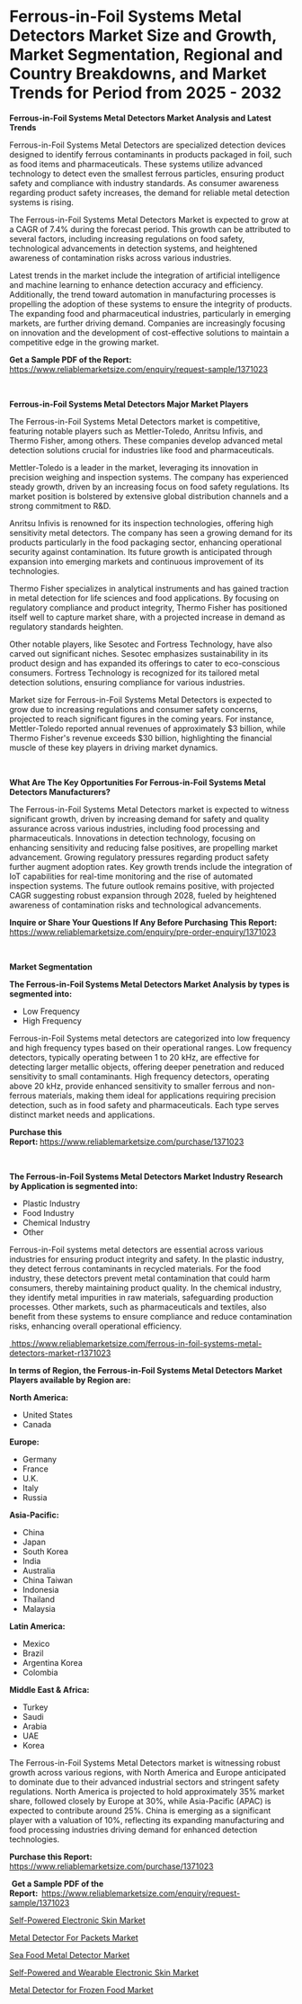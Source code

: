 <p><h1>Ferrous-in-Foil Systems Metal Detectors Market Size and Growth, Market Segmentation, Regional and Country Breakdowns, and Market Trends for Period from 2025 -  2032</h1></p><p><strong>Ferrous-in-Foil Systems Metal Detectors Market Analysis and Latest Trends</strong></p>
<p><p>Ferrous-in-Foil Systems Metal Detectors are specialized detection devices designed to identify ferrous contaminants in products packaged in foil, such as food items and pharmaceuticals. These systems utilize advanced technology to detect even the smallest ferrous particles, ensuring product safety and compliance with industry standards. As consumer awareness regarding product safety increases, the demand for reliable metal detection systems is rising.</p><p>The Ferrous-in-Foil Systems Metal Detectors Market is expected to grow at a CAGR of 7.4% during the forecast period. This growth can be attributed to several factors, including increasing regulations on food safety, technological advancements in detection systems, and heightened awareness of contamination risks across various industries. </p><p>Latest trends in the market include the integration of artificial intelligence and machine learning to enhance detection accuracy and efficiency. Additionally, the trend toward automation in manufacturing processes is propelling the adoption of these systems to ensure the integrity of products. The expanding food and pharmaceutical industries, particularly in emerging markets, are further driving demand. Companies are increasingly focusing on innovation and the development of cost-effective solutions to maintain a competitive edge in the growing market.</p></p>
<p><strong>Get a Sample PDF of the Report:&nbsp;</strong> <a href="https://www.reliablemarketsize.com/enquiry/request-sample/1371023?utm_campaign=2130&utm_medium=2&utm_source=Github&utm_content=ia&utm_term=22032025&utm_id=ferrous-in-foil-systems-metal-detectors">https://www.reliablemarketsize.com/enquiry/request-sample/1371023</a></p>
<p>&nbsp;</p>
<p><strong>Ferrous-in-Foil Systems Metal Detectors Major Market Players</strong></p>
<p><p>The Ferrous-in-Foil Systems Metal Detectors market is competitive, featuring notable players such as Mettler-Toledo, Anritsu Infivis, and Thermo Fisher, among others. These companies develop advanced metal detection solutions crucial for industries like food and pharmaceuticals.</p><p>Mettler-Toledo is a leader in the market, leveraging its innovation in precision weighing and inspection systems. The company has experienced steady growth, driven by an increasing focus on food safety regulations. Its market position is bolstered by extensive global distribution channels and a strong commitment to R&D.</p><p>Anritsu Infivis is renowned for its inspection technologies, offering high sensitivity metal detectors. The company has seen a growing demand for its products particularly in the food packaging sector, enhancing operational security against contamination. Its future growth is anticipated through expansion into emerging markets and continuous improvement of its technologies.</p><p>Thermo Fisher specializes in analytical instruments and has gained traction in metal detection for life sciences and food applications. By focusing on regulatory compliance and product integrity, Thermo Fisher has positioned itself well to capture market share, with a projected increase in demand as regulatory standards heighten.</p><p>Other notable players, like Sesotec and Fortress Technology, have also carved out significant niches. Sesotec emphasizes sustainability in its product design and has expanded its offerings to cater to eco-conscious consumers. Fortress Technology is recognized for its tailored metal detection solutions, ensuring compliance for various industries.</p><p>Market size for Ferrous-in-Foil Systems Metal Detectors is expected to grow due to increasing regulations and consumer safety concerns, projected to reach significant figures in the coming years. For instance, Mettler-Toledo reported annual revenues of approximately $3 billion, while Thermo Fisher's revenue exceeds $30 billion, highlighting the financial muscle of these key players in driving market dynamics.</p></p>
<p>&nbsp;</p>
<p><strong>What Are The Key Opportunities For Ferrous-in-Foil Systems Metal Detectors Manufacturers?</strong></p>
<p><p>The Ferrous-in-Foil Systems Metal Detectors market is expected to witness significant growth, driven by increasing demand for safety and quality assurance across various industries, including food processing and pharmaceuticals. Innovations in detection technology, focusing on enhancing sensitivity and reducing false positives, are propelling market advancement. Growing regulatory pressures regarding product safety further augment adoption rates. Key growth trends include the integration of IoT capabilities for real-time monitoring and the rise of automated inspection systems. The future outlook remains positive, with projected CAGR suggesting robust expansion through 2028, fueled by heightened awareness of contamination risks and technological advancements.</p></p>
<p><strong>Inquire or Share Your Questions If Any Before Purchasing This Report:</strong> <a href="https://www.reliablemarketsize.com/enquiry/pre-order-enquiry/1371023?utm_campaign=2130&utm_medium=2&utm_source=Github&utm_content=ia&utm_term=22032025&utm_id=ferrous-in-foil-systems-metal-detectors">https://www.reliablemarketsize.com/enquiry/pre-order-enquiry/1371023</a></p>
<p>&nbsp;</p>
<p><strong>Market Segmentation</strong></p>
<p><strong>The Ferrous-in-Foil Systems Metal Detectors Market Analysis by types is segmented into:</strong></p>
<p><ul><li>Low Frequency</li><li>High Frequency</li></ul></p>
<p><p>Ferrous-in-Foil Systems metal detectors are categorized into low frequency and high frequency types based on their operational ranges. Low frequency detectors, typically operating between 1 to 20 kHz, are effective for detecting larger metallic objects, offering deeper penetration and reduced sensitivity to small contaminants. High frequency detectors, operating above 20 kHz, provide enhanced sensitivity to smaller ferrous and non-ferrous materials, making them ideal for applications requiring precision detection, such as in food safety and pharmaceuticals. Each type serves distinct market needs and applications.</p></p>
<p><strong>Purchase this Report:&nbsp;</strong><a href="https://www.reliablemarketsize.com/purchase/1371023?utm_campaign=2130&utm_medium=2&utm_source=Github&utm_content=ia&utm_term=22032025&utm_id=ferrous-in-foil-systems-metal-detectors">https://www.reliablemarketsize.com/purchase/1371023</a></p>
<p>&nbsp;</p>
<p><strong>The Ferrous-in-Foil Systems Metal Detectors Market Industry Research by Application is segmented into:</strong></p>
<p><ul><li>Plastic Industry</li><li>Food Industry</li><li>Chemical Industry</li><li>Other</li></ul></p>
<p><p>Ferrous-in-Foil systems metal detectors are essential across various industries for ensuring product integrity and safety. In the plastic industry, they detect ferrous contaminants in recycled materials. For the food industry, these detectors prevent metal contamination that could harm consumers, thereby maintaining product quality. In the chemical industry, they identify metal impurities in raw materials, safeguarding production processes. Other markets, such as pharmaceuticals and textiles, also benefit from these systems to ensure compliance and reduce contamination risks, enhancing overall operational efficiency.</p></p>
<p><a href="https://www.reliablemarketsize.com/ferrous-in-foil-systems-metal-detectors-market-r1371023?utm_campaign=2130&utm_medium=2&utm_source=Github&utm_content=ia&utm_term=22032025&utm_id=ferrous-in-foil-systems-metal-detectors">&nbsp;https://www.reliablemarketsize.com/ferrous-in-foil-systems-metal-detectors-market-r1371023</a></p>
<p><strong>In terms of Region, the Ferrous-in-Foil Systems Metal Detectors Market Players available by Region are:</strong></p>
<p>
    <p> <strong> North America: </strong>
        <ul>
            <li>United States</li>
            <li>Canada</li>
        </ul>
        </p> 
    <p> <strong> Europe: </strong>
        <ul>
            <li>Germany</li>
            <li>France</li>
            <li>U.K.</li>
            <li>Italy</li>
            <li>Russia</li>
        </ul>
        </p> 
    <p> <strong> Asia-Pacific: </strong>
        <ul>
            <li>China</li>
            <li>Japan</li>
            <li>South Korea</li>
            <li>India</li>
            <li>Australia</li>
            <li>China Taiwan</li>
            <li>Indonesia</li>
            <li>Thailand</li>
            <li>Malaysia</li>
        </ul>
        </p> 
    <p> <strong> Latin America: </strong>
        <ul>
            <li>Mexico</li>
            <li>Brazil</li>
            <li>Argentina Korea</li>
            <li>Colombia</li>
        </ul>
        </p> 
    <p> <strong> Middle East & Africa: </strong>
        <ul>
            <li>Turkey</li>
            <li>Saudi</li>
            <li>Arabia</li>
            <li>UAE</li>
            <li>Korea</li>
        </ul>
    </p>
    </p>
<p><p>The Ferrous-in-Foil Systems Metal Detectors market is witnessing robust growth across various regions, with North America and Europe anticipated to dominate due to their advanced industrial sectors and stringent safety regulations. North America is projected to hold approximately 35% market share, followed closely by Europe at 30%, while Asia-Pacific (APAC) is expected to contribute around 25%. China is emerging as a significant player with a valuation of 10%, reflecting its expanding manufacturing and food processing industries driving demand for enhanced detection technologies.</p></p>
<p><strong>Purchase this Report: </strong><a href="https://www.reliablemarketsize.com/purchase/1371023?utm_campaign=2130&utm_medium=2&utm_source=Github&utm_content=ia&utm_term=22032025&utm_id=ferrous-in-foil-systems-metal-detectors">https://www.reliablemarketsize.com/purchase/1371023</a></p>
<p>&nbsp;<strong>Get a Sample PDF of the Report:&nbsp;&nbsp;</strong><a href="https://www.reliablemarketsize.com/enquiry/request-sample/1371023?utm_campaign=2130&utm_medium=2&utm_source=Github&utm_content=ia&utm_term=22032025&utm_id=ferrous-in-foil-systems-metal-detectors">https://www.reliablemarketsize.com/enquiry/request-sample/1371023</a></p>
<p><strong></strong></p>
<p><p><a href="https://github.com/casalalimo40/Market-Research-Report-List-1/blob/main/self-powered-electronic-skin-market.md?utm_campaign=2130&utm_medium=2&utm_source=Github&utm_content=ia&utm_term=22032025&utm_id=ferrous-in-foil-systems-metal-detectors">Self-Powered Electronic Skin Market</a></p><p><a href="https://github.com/santosh758595/Market-Research-Report-List-7/blob/main/metal-detector-for-packets-market.md?utm_campaign=2130&utm_medium=2&utm_source=Github&utm_content=ia&utm_term=22032025&utm_id=ferrous-in-foil-systems-metal-detectors">Metal Detector For Packets Market</a></p><p><a href="https://github.com/baraohinze3x/Market-Research-Report-List-1/blob/main/sea-food-metal-detector-market.md?utm_campaign=2130&utm_medium=2&utm_source=Github&utm_content=ia&utm_term=22032025&utm_id=ferrous-in-foil-systems-metal-detectors">Sea Food Metal Detector Market</a></p><p><a href="https://github.com/asoauoldag3n/Market-Research-Report-List-1/blob/main/self-powered-and-wearable-electronic-skin-market.md?utm_campaign=2130&utm_medium=2&utm_source=Github&utm_content=ia&utm_term=22032025&utm_id=ferrous-in-foil-systems-metal-detectors">Self-Powered and Wearable Electronic Skin Market</a></p><p><a href="https://github.com/careymartta6/Market-Research-Report-List-1/blob/main/metal-detector-for-frozen-food-market.md?utm_campaign=2130&utm_medium=2&utm_source=Github&utm_content=ia&utm_term=22032025&utm_id=ferrous-in-foil-systems-metal-detectors">Metal Detector for Frozen Food Market</a></p></p>